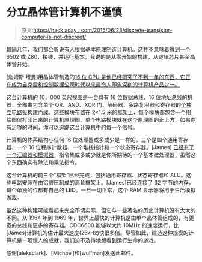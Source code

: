 # 分立晶体管计算机不谨慎

> 原文:[https://hack aday . com/2015/06/23/discrete-transistor-computer-is-not-discreet/](https://hackaday.com/2015/06/23/discrete-transistor-computer-is-not-discreet/)

每隔几年，我们都会听说有人根据基本原理制造计算机。这并不意味着得到一个 6502 或 Z80，接线，并运行基本。我说的是从零开始的构建，从逻辑芯片甚至晶体管开始。

[詹姆斯·纽曼]用晶体管制造的[16 位 CPU 是他已经研究了不到一年的东西，它正在成为自克雷和控制数据公司时代以来最令人印象深刻的计算机产品之一。](http://megaprocessor.com/progress.html)

这台计算机的 10，000 英尺视图是一台具有 16 位数据总线、16 位地址总线的机器，全部由包含单个 OR、AND、XOR 门、解码器、多路复用器和寄存器的[个独立电路板](http://megaprocessor.com/boards.html)构建而成。这些模块布置在 2×1.5 米的框架上，每个模块都包含一个用绘图仪打印出来的计算机原理图。单个电路模块就在这个原理图的正上方，如果你有足够的时间，你可以追踪这台计算机中的每一个信号。

计算机的体系结构与任何 16 位处理器或多或少是一样的。三个是四个通用寄存器、一个 16 位程序计数器、一个堆栈指针和一个状态寄存器。[James] [已经有了一个汇编器和模拟器](http://megaprocessor.com/programming.html)，指令集或多或少就是你所期待的一个基本微处理器，虽然这个东西确实有除法和乘法指令。

这台计算机的前三个“框架”已经完成，包括通用寄存器、状态寄存器和 ALU。这些电路安装在由铝挤压制成的高耸框架上。[James]已经连接了 32 字节的内存，每个单独的位都有自己的 LED。一旦一切正常，这个 RAM 显示器将用于生活模拟游戏。

虽然这种构建可能看起来完全不切实际，但它与一些著名的历史计算机没有太大的不同。从 1964 年到 1969 年，世界上最快的计算机是由单个晶体管组成的，有更宽的总线和更多的寄存器。CDC6600 能够以大约 10MHz 的速度运行，比[James]计算机的估计最大速度(25kHz)快很多倍。尽管如此，建造这种规模的计算机是一项惊人的成就，我们迫不及待地想看到运行生命的游戏。

感谢[aleksclark]、[Michael]和[wulfman]发送此邮件。